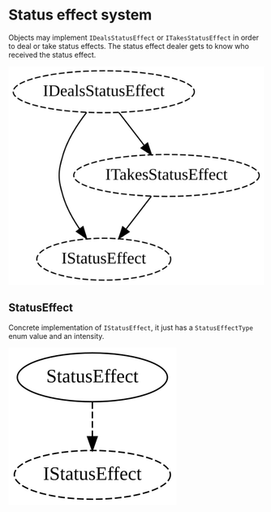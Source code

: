 # Status effect system

Objects may implement `IDealsStatusEffect` or `ITakesStatusEffect` in order to
deal or take status effects. The status effect dealer gets to know who received the
status effect.

![Status effects interfaces](IDealsStatusEffect.svg)

## StatusEffect

Concrete implementation of `IStatusEffect`, it just has a `StatusEffectType` enum value and an intensity.

![Status effects](StatusEffect.svg)
